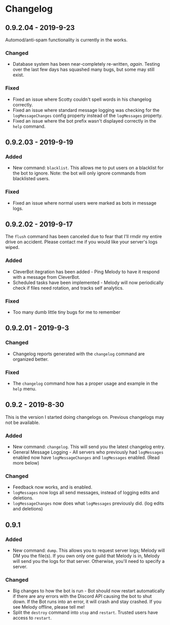 # Changelog

## 0.9.2.04 - 2019-9-23
Automod/anti-spam functionality is currently in the works.
### Changed
* Database system has been near-completely re-written, *again*. Testing over the last few days has squashed many bugs, but some may still exist.
### Fixed
* Fixed an issue where Scotty couldn't spell words in his changelog correctly.
* Fixed an issue where standard message logging was checking for the `logMessageChanges` config property instead of the `logMessages` property.
* Fixed an issue where the bot prefix wasn't displayed correctly in the `help` command.

## 0.9.2.03 - 2019-9-19
### Added
* New command: `blacklist`. This allows me to put users on a blacklist for the bot to ignore. Note: the bot will only ignore commands from blacklisted users.
### Fixed
* Fixed an issue where normal users were marked as bots in message logs.

## 0.9.2.02 - 2019-9-17
The `flush` command has been canceled due to fear that I'll rmdir my entire drive on accident.
Please contact me if you would like your server's logs wiped.
### Added
* CleverBot itegration has been added - Ping Melody to have it respond with a message from CleverBot.
* Scheduled tasks have been implemented - Melody will now periodically check if files need rotation, and tracks self analytics.
### Fixed
* Too many dumb little tiny bugs for me to remember

## 0.9.2.01 - 2019-9-3
### Changed
* Changelog reports generated with the `changelog` command are organized better.
### Fixed
* The `changelog` command how has a proper usage and example in the `help` menu.

## 0.9.2 - 2019-8-30
This is the version I started doing changelogs on. Previous changelogs may not be available.
### Added
* New command: `changelog`. This will send you the latest changelog entry.
* General Message Logging - All servers who previously had `logMessages` enabled now have `logMessageChanges` and `logMessages` enabled. (Read more below)
### Changed
* Feedback now works, and is enabled.
* `logMessages` now logs all send messages, instead of logging edits and deletions.
* `logMessageChanges` now does what `logMessages` previously did. (log edits and deletions)

## 0.9.1
### Added
* New command: `dump`. This allows you to request server logs; Melody will DM you the file(s). If you own only one guild that Melody is in, Melody will send you the logs for that server. Otherwise, you'll need to specify a server.
### Changed
* Big changes to how the bot is run - Bot should now restart automatically if there are any errors with the Discord API causing the bot to shut down. If the Bot runs into an error, it will crash and stay crashed. If you see Melody offline, please tell me!
* Split the `destroy` command into `stop` and `restart`. Trusted users have access to `restart`.

